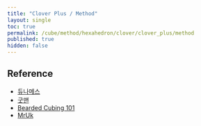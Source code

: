 ```yaml
---
title: "Clover Plus / Method"
layout: single
toc: true
permalink: /cube/method/hexahedron/clover/clover_plus/method
published: true
hidden: false
---
```


<head>
  <base target="_blank">
</head>



## Reference

- [듀나메스](https://youtu.be/hurdVh7nxZY)
- [굿맨](https://youtu.be/gfVEHmBB55A)
- [Bearded Cubing 101](https://youtu.be/9UBbv3K3cQI)
- [MrUk](https://youtu.be/EeP48LONnow)